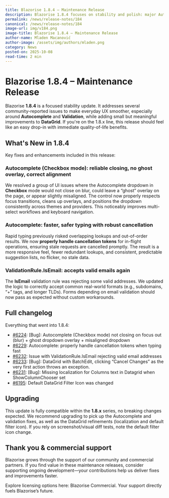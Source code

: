 ```yaml
---
title: Blazorise 1.8.4 – Maintenance Release
description: Blazorise 1.8.4 focuses on stability and polish: major Autocomplete fixes (checkbox blur, overlay, alignment), improved cancellation-token handling for fast typing, a corrected IsEmail validation rule, plus DataGrid localization and Batch Edit fixes.
permalink: /news/release-notes/184
canonical: /news/release-notes/184
image-url: img/v184.png
image-title: Blazorise 1.8.4 – Maintenance Release
author-name: Mladen Macanović
author-image: /assets/img/authors/mladen.png
category: News
posted-on: 2025-10-08
read-time: 2 min
---
```


# Blazorise 1.8.4 – Maintenance Release

Blazorise **1.8.4** is a focused stability update. It addresses several community-reported issues to make everyday UX smoother, especially around **Autocomplete** and **Validation**, while adding small but meaningful improvements to **DataGrid**. If you're on the 1.8.x line, this release should feel like an easy drop-in with immediate quality-of-life benefits.

## What's New in 1.8.4

Key fixes and enhancements included in this release:

### Autocomplete (Checkbox mode): reliable closing, no ghost overlay, correct alignment

We resolved a group of UI issues where the Autocomplete dropdown in **Checkbox** mode would not close on blur, could leave a “ghost” overlay on the page, or appear slightly misaligned. The control now properly respects focus transitions, cleans up overlays, and positions the dropdown consistently across themes and providers. This noticeably improves multi-select workflows and keyboard navigation.

### Autocomplete: faster, safer typing with robust cancellation

Rapid typing previously risked overlapping lookups and out-of-order results. We now **properly handle cancellation tokens** for in-flight operations, ensuring stale requests are cancelled promptly. The result is a more responsive feel, fewer redundant lookups, and consistent, predictable suggestion lists, no flicker, no stale data.

### ValidationRule.IsEmail: accepts valid emails again

The **IsEmail** validation rule was rejecting some valid addresses. We updated the logic to correctly accept common real-world formats (e.g., subdomains, “+” tags, and longer TLDs). Forms depending on email validation should now pass as expected without custom workarounds.

## Full changelog

Everything that went into 1.8.4:

- [#6224](https://github.com/Megabit/Blazorise/issues/6224): [Bug]: Autocomplete (Checkbox mode) not closing on focus out (blur) + ghost dropdown overlay + misaligned dropdown
- [#6229](https://github.com/Megabit/Blazorise/pull/6229): Autocomplete: properly handle cancellation tokens when typing fast
- [#6232](https://github.com/Megabit/Blazorise/issues/6232): Issue with ValidationRule.IsEmail rejecting valid email addresses
- [#6233](https://github.com/Megabit/Blazorise/issues/6233): [Bug]: DataGrid with BatchEdit, clicking “Cancel Changes” as the very first action throws an exception.
- [#6231](https://github.com/Megabit/Blazorise/issues/6231): [Bug]: Missing localization for Columns text in Datagrid when ShowColumnChooser set
- [#6195](https://github.com/Megabit/Blazorise/issues/6195): Default DataGrid Filter Icon was changed

## Upgrading

This update is fully compatible within the **1.8.x** series, no breaking changes expected. We recommend upgrading to pick up the Autocomplete and validation fixes, as well as the DataGrid refinements (localization and default filter icon). If you rely on screenshot/visual diff tests, note the default filter icon change.

## Thank you & commercial support

Blazorise grows through the support of our community and commercial partners. If you find value in these maintenance releases, consider supporting ongoing development—your contributions help us deliver fixes and improvements faster.

Explore licensing options here: Blazorise Commercial. Your support directly fuels Blazorise’s future.
